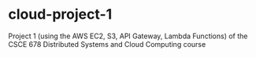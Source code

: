 # cloud-project-1
Project 1 (using the AWS EC2, S3, API Gateway, Lambda Functions) of the CSCE 678 Distributed Systems and Cloud Computing course
